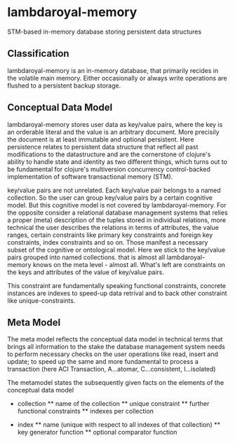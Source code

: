 # lambdaroyal-memory
STM-based in-memory database storing persistent data structures

## Classification

lambdaroyal-memory is an in-memory database, that primarily recides in the volatile main memory. Either occasionally or always write operations are flushed to a persistent backup storage.

## Conceptual Data Model

lambdaroyal-memory stores user data as key/value pairs, where the key is
an orderable literal and the value is an arbitrary document. More
precisily the document is at least immutable and optional
persistent. Here persistence relates to persistent data structure that
reflect all past modifications to the datastructure and are the
cornerstone of clojure's ability to handle state and identity as two
different things, which turns out to be fundamental for clojure's
multiversion concurrency control-backed implementation of software
transactional memory (STM).

key/value pairs are not unrelated. Each key/value pair belongs to a
named collection. So the user can group key/value pairs by a certain
cognitive model. But this cognitive model is not covered by
lambdaroyal-memory. For the opposite consider a relational database
management systems that relies a proper (meta) description of the tuples
stored in individual relations, more technical the user describes the
relations in terms of attributes, the value ranges, certain constraints
like primary key constraints and foreign key constraints, index
constraints and so on. Those manifest a necessary subset of the
cognitive or ontological model.
Here we stick to the key/value pairs grouped into named
collections. that is almost all lambdaroyal-memory knows on the meta
level - almost all. What's left are constraints on the keys and
attributes of the value of key/value pairs.

This constraint are fundamentally speaking functional constraints,
concrete instances are indexes to speed-up data retrival and to back
other constraint like unique-constraints.

## Meta Model

The meta model reflects the conceptual data model in technical terms
that brings all information to the stake the database management system
needs to perform necessary checks on the user operations like read,
insert and update; to speed up the same and more fundamental to process
a transaction (here ACI Transaction, A...atomar, C...consistent,
I...isolated)

The metamodel states the subsequently given facts on the elements of the
conceptual data model

* collection
** name of the collection
** unique constraint
** further functional constraints
** indexes per collection

* index
** name (unique with respect to all indexes of that collection)
** key generator function 
** optional comparator function
